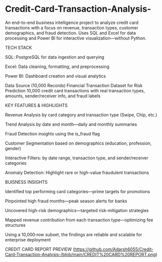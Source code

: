 # Credit-Card-Transaction-Analysis-
An end-to-end business intelligence project to analyze credit card transactions with a focus on revenue, transaction types, customer demographics, and fraud detection. Uses SQL and Excel for data processing and Power BI for interactive visualization—without Python.


TECH STACK

SQL: PostgreSQL for data ingestion and querying

Excel: Data cleaning, formatting, and preprocessing

Power BI: Dashboard creation and visual analytics

 Data Source (10,000 Records)
Financial Transaction Dataset for Risk Prediction
10,000 credit card transactions with real transaction types, amounts, sender/receiver info, and fraud labels 


 KEY FEATURES & HIGHLIGHTS

 
 Revenue Analysis by card category and transaction type (Swipe, Chip, etc.)

 Trend Analysis by date and month—daily and monthly summaries

Fraud Detection insights using the is_fraud flag

 Customer Segmentation based on demographics (education, profession, gender)

 Interactive Filters: by date range, transaction type, and sender/receiver categories

 Anomaly Detection: Highlight rare or high-value fraudulent transactions
 

 BUISNESS INSIGHTS
 
 Identified top performing card categories—prime targets for promotions

 Pinpointed high fraud months—peak season alerts for banks

 Uncovered high-risk demographics—targeted risk-mitigation strategies

 Mapped revenue contribution from each transaction type—optimizing fee structures

Using a 10,000‑row subset, the findings are reliable and scalable for enterprise deployment


CREDIT CARD REPORT PREVIEW (https://github.com/Adarsh6055/Credit-Card-Transaction-Analysis-/blob/main/CREDIT%20CARD%20REPORT.png)
